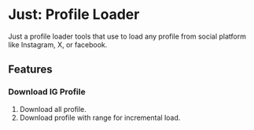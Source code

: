 # Just: Profile Loader

Just a profile loader tools that use to load any profile from social platform
like Instagram, X, or facebook.

## Features

### Download IG Profile

1. Download all profile.
2. Download profile with range for incremental load.

